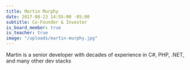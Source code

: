```yaml
---
title: Martin Murphy
date: 2017-08-23 14:55:00 -05:00
subtitle: Co-Founder & Investor
is_board_member: true
is_teacher: true
image: "/uploads/martin-murphy.jpg"
---
```


Martin is a senior developer with decades of experience in C#, PHP, .NET, and many other dev stacks
